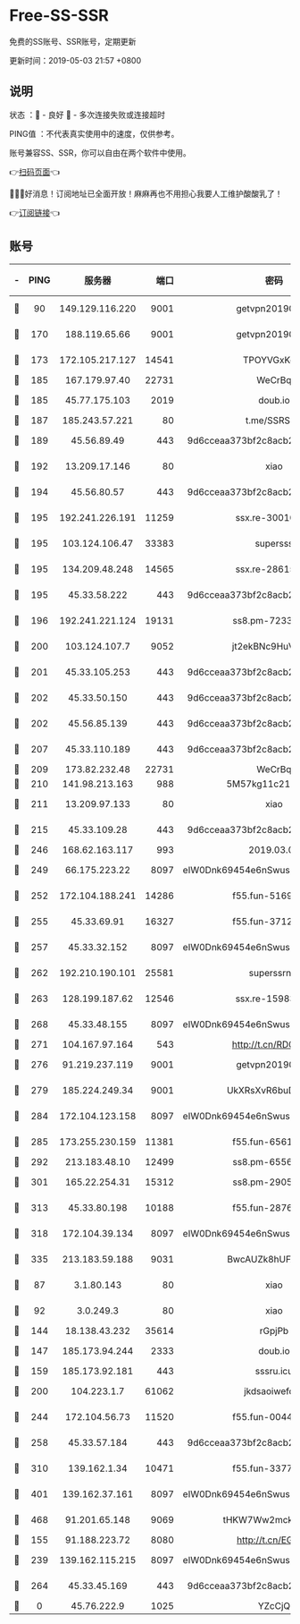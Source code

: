 # Free-SS-SSR

免费的SS账号、SSR账号，定期更新

更新时间：2019-05-03 21:57 +0800

## 说明

状态     ：🙂 - 良好 🙁 - 多次连接失败或连接超时

PING值   ：不代表真实使用中的速度，仅供参考。

账号兼容SS、SSR，你可以自由在两个软件中使用。

👉[扫码页面](https://liesauer.github.io/Free-SS-SSR/)👈

🎉🎉🎉好消息！订阅地址已全面开放！麻麻再也不用担心我要人工维护酸酸乳了！

👉[订阅链接](https://www.liesauer.net/yogurt/subscribe?ACCESS_TOKEN=DAYxR3mMaZAsaqUb)👈

## 账号

|-|PING|服务器|端口|密码|加密方式|区域|
|:----:|:----:|:-----:|-----:|:----:|:----:|:----:|
|🙂|90|149.129.116.220|9001|getvpn20190501|aes-256-cfb|CN|
|🙂|170|188.119.65.66|9001|getvpn20190501|aes-256-cfb|RU|
|🙂|173|172.105.217.127|14541|TPOYVGxKglpi|aes-256-cfb|JP|
|🙂|185|167.179.97.40|22731|WeCrBq|rc4-md5|JP|
|🙂|185|45.77.175.103|2019|doub.io|aes-128-ctr|SG|
|🙂|187|185.243.57.221|80|t.me/SSRSUB|rc4-md5|US|
|🙂|189|45.56.89.49|443|9d6cceaa373bf2c8acb22e60b6a58be6|aes-256-cfb|US|
|🙂|192|13.209.17.146|80|xiao|aes-128-ctr|KR|
|🙂|194|45.56.80.57|443|9d6cceaa373bf2c8acb22e60b6a58be6|aes-256-cfb|US|
|🙂|195|192.241.226.191|11259|ssx.re-30010027|aes-256-cfb|US|
|🙂|195|103.124.106.47|33383|supersss|aes-256-cfb|US|
|🙂|195|134.209.48.248|14565|ssx.re-28615539|aes-256-cfb|US|
|🙂|195|45.33.58.222|443|9d6cceaa373bf2c8acb22e60b6a58be6|aes-256-cfb|US|
|🙂|196|192.241.221.124|19131|ss8.pm-72336490|aes-256-cfb|US|
|🙂|200|103.124.107.7|9052|jt2ekBNc9HuVtm2a|aes-256-cfb|US|
|🙂|201|45.33.105.253|443|9d6cceaa373bf2c8acb22e60b6a58be6|aes-256-cfb|US|
|🙂|202|45.33.50.150|443|9d6cceaa373bf2c8acb22e60b6a58be6|aes-256-cfb|US|
|🙂|202|45.56.85.139|443|9d6cceaa373bf2c8acb22e60b6a58be6|aes-256-cfb|US|
|🙂|207|45.33.110.189|443|9d6cceaa373bf2c8acb22e60b6a58be6|aes-256-cfb|US|
|🙂|209|173.82.232.48|22731|WeCrBq|rc4-md5|US|
|🙂|210|141.98.213.163|988|5M57kg11c214qDmK|chacha20|KR|
|🙂|211|13.209.97.133|80|xiao|aes-128-ctr|KR|
|🙂|215|45.33.109.28|443|9d6cceaa373bf2c8acb22e60b6a58be6|aes-256-cfb|US|
|🙂|246|168.62.163.117|993|2019.03.07|rc4-md5|US|
|🙂|249|66.175.223.22|8097|eIW0Dnk69454e6nSwuspv9DmS201tQ0D|aes-256-cfb|US|
|🙂|252|172.104.188.241|14286|f55.fun-51694485|aes-256-cfb|SG|
|🙂|255|45.33.69.91|16327|f55.fun-37122804|aes-256-cfb|US|
|🙂|257|45.33.32.152|8097|eIW0Dnk69454e6nSwuspv9DmS201tQ0D|aes-256-cfb|US|
|🙂|262|192.210.190.101|25581|superssrnet|aes-256-cfb|US|
|🙂|263|128.199.187.62|12546|ssx.re-15983525|aes-256-cfb|SG|
|🙂|268|45.33.48.155|8097|eIW0Dnk69454e6nSwuspv9DmS201tQ0D|aes-256-cfb|US|
|🙂|271|104.167.97.164|543|http://t.cn/RD0D7sx|rc4-md5|CA|
|🙂|276|91.219.237.119|9001|getvpn20190501|aes-256-cfb|HU|
|🙂|279|185.224.249.34|9001|UkXRsXvR6buDMG2Y|aes-256-cfb|RU|
|🙂|284|172.104.123.158|8097|eIW0Dnk69454e6nSwuspv9DmS201tQ0D|aes-256-cfb|JP|
|🙂|285|173.255.230.159|11381|f55.fun-65612968|aes-256-cfb|US|
|🙂|292|213.183.48.10|12499|ss8.pm-65564582|rc4-md5|RU|
|🙂|301|165.22.254.31|15312|ss8.pm-29059283|aes-256-cfb|SG|
|🙂|313|45.33.80.198|10188|f55.fun-28764269|aes-256-cfb|US|
|🙂|318|172.104.39.134|8097|eIW0Dnk69454e6nSwuspv9DmS201tQ0D|aes-256-cfb|SG|
|🙂|335|213.183.59.188|9031|BwcAUZk8hUFAkDGN|aes-256-cfb|NL|
|🙂|87|3.1.80.143|80|xiao|aes-128-ctr|SG|
|🙂|92|3.0.249.3|80|xiao|aes-128-ctr|SG|
|🙂|144|18.138.43.232|35614|rGpjPb|rc4-md5|SG|
|🙂|147|185.173.94.244|2333|doub.io|aes-128-ctr|RU|
|🙂|159|185.173.92.181|443|sssru.icu|rc4-md5|RU|
|🙂|200|104.223.1.7|61062|jkdsaoiwefdsa|aes-256-cfb|US|
|🙂|244|172.104.56.73|11520|f55.fun-00449443|aes-256-cfb|SG|
|🙂|258|45.33.57.184|443|9d6cceaa373bf2c8acb22e60b6a58be6|aes-256-cfb|US|
|🙂|310|139.162.1.34|10471|f55.fun-33770153|aes-256-cfb|SG|
|🙂|401|139.162.37.161|8097|eIW0Dnk69454e6nSwuspv9DmS201tQ0D|aes-256-cfb|SG|
|🙂|468|91.201.65.148|9069|tHKW7Ww2mck9CHQG|aes-256-cfb|IT|
|🙁|155|91.188.223.72|8080|http://t.cn/EGJIyrl|rc4-md5|RU|
|🙁|239|139.162.115.215|8097|eIW0Dnk69454e6nSwuspv9DmS201tQ0D|aes-256-cfb|JP|
|🙁|264|45.33.45.169|443|9d6cceaa373bf2c8acb22e60b6a58be6|aes-256-cfb|US|
|🙁|0|45.76.222.9|1025|YZcCjQ|rc4-md5|JP|

